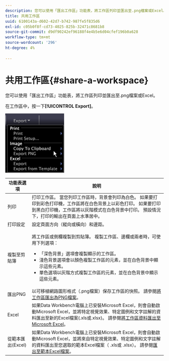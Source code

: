 ```yaml
---
description: 您可以使用「匯出工作區」功能表，將工作區列印並匯出至.png檔案或Excel。
title: 共用工作區
uuid: 6100143a-d602-42d7-b742-987fe5f835d6
exl-id: c05b0f8f-cd73-4025-825b-32471c8681b8
source-git-commit: d9df90242ef96188f4e4b5e6d04cfef196b0a628
workflow-type: tm+mt
source-wordcount: '296'
ht-degree: 4%

---
```


# 共用工作區{#share-a-workspace}

您可以使用「匯出工作區」功能表，將工作區列印並匯出至.png檔案或Excel。

在工作區中，按一下&#x200B;**[!UICONTROL Export]**。

![](assets/mnu_export.png)

<table id="table_900D1AB7B08749469DA9544C5D37096F"> 
 <thead> 
  <tr> 
   <th colname="col1" class="entry"> 功能表選項 </th> 
   <th colname="col2" class="entry"> 說明 </th> 
  </tr> 
 </thead>
 <tbody> 
  <tr> 
   <td colname="col1"> 列印 </td> 
   <td colname="col2"> 打印工作區。 當您列印工作區時，背景會列印為白色。 如果要打印到彩色打印機，工作區將在白色背景上以彩色打印。 如果要打印到黑白打印機，工作區將以灰階模式在白色背景中打印。 預設情況下，打印的輸出在頁面上水準居中。 </td> 
  </tr> 
  <tr> 
   <td colname="col1"> 打印設定 </td> 
   <td colname="col2"> 設定頁面方向（縱向或橫向）和邊距。 </td> 
  </tr> 
  <tr> 
   <td colname="col1"> 複製至剪貼簿 </td> 
   <td colname="col2"> <p>將工作區或側欄複製到剪貼簿。 複製工作區、邊欄或兩者時，可使用下列選項： 
     <ul id="ul_F7338E53385B4AE39FBCF1C3A80276CE"> 
      <li id="li_9A3147A64B1C443AAE2843A5260E3273">「深色背景」選項會複製顯示的工作區。 </li> 
      <li id="li_516B6162FDA747CFBB2886E71DF49146">淺色背景選項會以顏色複製工作區的元素，並在白色背景中顯示這些元素。 </li> 
      <li id="li_E0B5E9D31F5948238DEB0D75E235BAE3">單色選項以灰階方式複製工作區的元素，並在白色背景中顯示這些元素。 </li> 
     </ul> </p> </td> 
  </tr> 
  <tr> 
   <td colname="col1"> 匯出PNG </td> 
   <td colname="col2">以可移植網路圖形格式（.png檔案）保存工作區的快照。 請參閱<a href="../../../home/c-get-started/c-work-worksp/c-ex-wksp.md#section-f9fbe0f0a1c341e2b063cce106cac35e">將工作區匯出為PNG檔案</a>。 </td> 
  </tr> 
  <tr> 
   <td colname="col1"> Excel </td> 
   <td colname="col2"> 如果Data Workbench電腦上已安裝Microsoft Excel，則會自動啟動Microsoft Excel，並將特定視覺效果、特定圖例和文字註解的資料匯出至新的Excel檔案(.xls或.xlsx)。 請參閱<a href="../../../home/c-get-started/c-work-worksp/c-ex-wksp.md#section-fe214e3dbc364d2eba3834d62d295acb">將工作區資料匯出至Microsoft Excel</a>。 </td> 
  </tr> 
  <tr> 
   <td colname="col1"> 從範本匯出(Excel) </td> 
   <td colname="col2"> 如果Data Workbench電腦上已安裝Microsoft Excel，則會自動啟動Microsoft Excel，並將來自特定視覺效果、特定圖例和文字註解的資料匯出至您選取的範本Excel檔案（<span class="filepath"> .xls</span>或<span class="filepath"> .xlsx</span>）。 請參閱<a href="../../../home/c-get-started/c-work-worksp/c-ex-wksp.md#section-814772929ca64cf6b92b89d3fdd02302">匯出至範本Excel檔案</a>。 </td> 
  </tr> 
 </tbody> 
</table>
